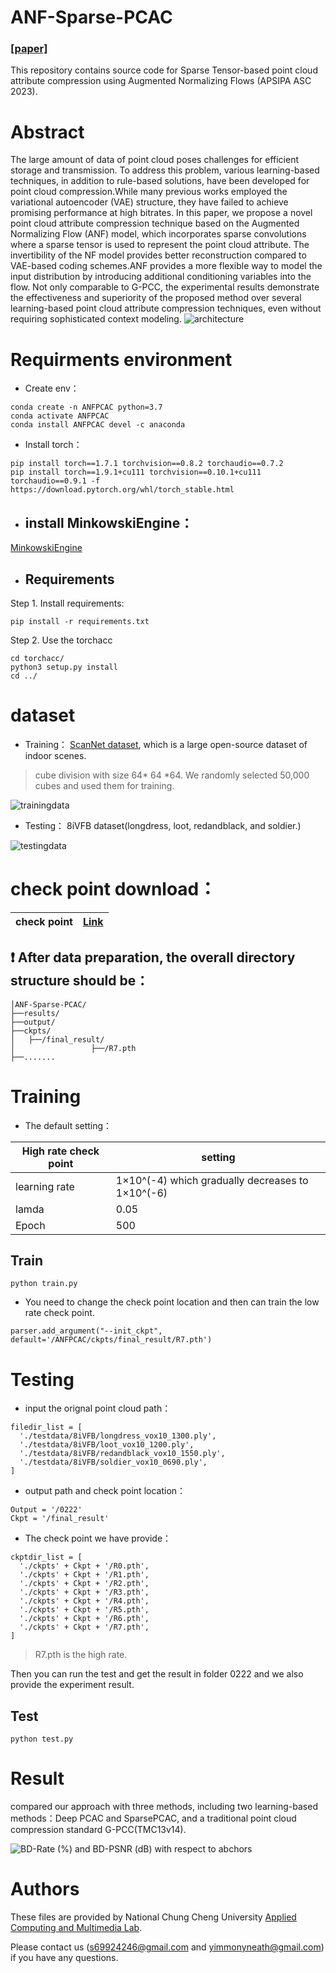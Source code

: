 # ANF-Sparse-PCAC
### [**[paper]**](https://ieeexplore.ieee.org/document/10317255)
This repository contains source code for Sparse Tensor-based point cloud attribute compression using Augmented Normalizing Flows (APSIPA ASC 2023).


# Abstract
The large amount of data of point cloud poses challenges for efficient storage and transmission. To address this problem, various learning-based techniques, in addition to rule-based solutions, have been developed for point cloud compression.While many previous works employed the variational autoencoder (VAE) structure, they have failed to achieve promising performance at high bitrates. In this paper, we propose a novel point cloud attribute compression technique based on the Augmented Normalizing Flow (ANF) model, which incorporates sparse convolutions where a sparse tensor is used to represent the point cloud attribute. The invertibility of the NF model provides better reconstruction compared to VAE-based coding schemes.ANF provides a more flexible way to model the input distribution by introducing additional conditioning variables into the flow. Not only comparable to G-PCC, the experimental results demonstrate the effectiveness and superiority of the proposed method over several learning-based point cloud attribute compression techniques, even without requiring sophisticated context modeling.
![architecture](https://github.com/kai0416s/ANF-Sparse-PCAC/blob/main/architecture.png)
# Requirments environment
* Create env：
```
conda create -n ANFPCAC python=3.7
conda activate ANFPCAC
conda install ANFPCAC devel -c anaconda
```
- Install torch：
```
pip install torch==1.7.1 torchvision==0.8.2 torchaudio==0.7.2
pip install torch==1.9.1+cu111 torchvision==0.10.1+cu111 torchaudio==0.9.1 -f https://download.pytorch.org/whl/torch_stable.html
```

* ## install MinkowskiEngine：
[MinkowskiEngine](https://github.com/NVIDIA/MinkowskiEngine)
* ## Requirements
Step 1. Install requirements:
```
pip install -r requirements.txt
```
Step 2. Use the torchacc
```
cd torchacc/
python3 setup.py install
cd ../
```

# dataset
* Training：
[ScanNet dataset](https://github.com/ScanNet/ScanNet), which is a large open-source dataset of indoor scenes.
>cube division with size 64* 64 *64. We randomly selected 50,000 cubes and used them for training.

![trainingdata](https://github.com/kai0416s/ANF-Sparse-PCAC/blob/main/trainingdata.png)

- Testing：
8iVFB dataset(longdress, loot, redandblack, and soldier.)

![testingdata](https://github.com/kai0416s/ANF-Sparse-PCAC/blob/main/testingdata.png)

# check point download：
| check point  | [Link](https://drive.google.com/drive/folders/1De7zUg2WWiax_u-Z5HvlhI-AfD8N3Hnd?usp=sharing)|
| ---------- | -----------|


## ❗ After data preparation, the overall directory structure should be：
```
│ANF-Sparse-PCAC/
├──results/
├──output/
├──ckpts/
│   ├──/final_result/
│                 ├──/R7.pth
├──.......
```

# Training
* The default setting：

| High rate check point  | setting|
| ---------- | -----------|
| learning rate   | 1×10^(-4) which gradually decreases to 1×10^(-6)   |
| lamda   | 0.05   |
| Epoch   | 500  |

## Train
```
python train.py
```
- You need to change the check point location and then can train the low rate check point.
```
parser.add_argument("--init_ckpt", default='/ANFPCAC/ckpts/final_result/R7.pth')
```
# Testing

* input the orignal point cloud path：
```
filedir_list = [
  './testdata/8iVFB/longdress_vox10_1300.ply',
  './testdata/8iVFB/loot_vox10_1200.ply',
  './testdata/8iVFB/redandblack_vox10_1550.ply',
  './testdata/8iVFB/soldier_vox10_0690.ply',
]
```
- output path and check point location：
```
Output = '/0222'
Ckpt = '/final_result'
```
* The check point we have provide：
```
ckptdir_list = [
  './ckpts' + Ckpt + '/R0.pth',
  './ckpts' + Ckpt + '/R1.pth',
  './ckpts' + Ckpt + '/R2.pth',
  './ckpts' + Ckpt + '/R3.pth',
  './ckpts' + Ckpt + '/R4.pth',
  './ckpts' + Ckpt + '/R5.pth',
  './ckpts' + Ckpt + '/R6.pth',
  './ckpts' + Ckpt + '/R7.pth',
]
```
> R7.pth is the high rate.

Then you can run the test and get the result in folder 0222
and we also provide the experiment result.

## Test
```
python test.py
```

# Result
compared our approach with three methods, including two learning-based methods：Deep PCAC and SparsePCAC, and a traditional point cloud compression standard G-PCC(TMC13v14).

![BD-Rate (%) and BD-PSNR (dB) with respect to abchors](https://github.com/kai0416s/ANF-Sparse-PCAC/blob/main/result.png)

# Authors
These files are provided by National Chung Cheng University [Applied Computing and Multimedia Lab](https://chiang.ccu.edu.tw/index.php).

Please contact us (s69924246@gmail.com and yimmonyneath@gmail.com) if you have any questions.

